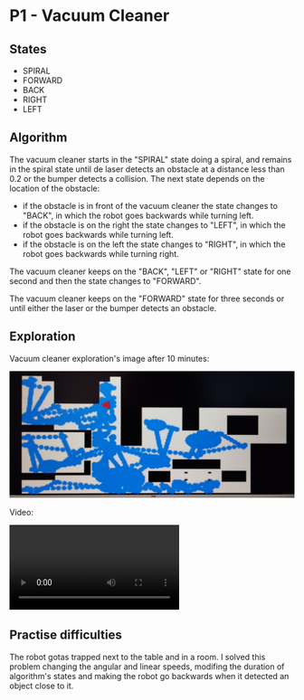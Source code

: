 # P1 - Vacuum Cleaner

## States
- SPIRAL
- FORWARD
- BACK
- RIGHT
- LEFT


## Algorithm
The vacuum cleaner starts in the "SPIRAL" state doing a spiral, and remains in the spiral state until de laser detects an obstacle at a distance less than 0.2 or the bumper detects a collision. The next state depends on the location of the obstacle:
- if the obstacle is in front of the vacuum cleaner the state changes to "BACK", in which the robot goes backwards while turning left.
- if the obstacle is on the right the state changes to "LEFT", in which the robot goes backwards while turning left.
- if the obstacle is on the left the state changes to "RIGHT", in which the robot goes backwards while turning right.

The vacuum cleaner keeps on the "BACK", "LEFT" or "RIGHT" state for one second and then the state changes to "FORWARD".

The vacuum cleaner keeps on the "FORWARD" state for three seconds or until either the laser or the bumper detects an obstacle.


## Exploration
Vacuum cleaner exploration's image after 10 minutes:

![Vacuum cleaner image](https://github.com/urjc-docencia-robotica-movil/blog-robotica-movil-24-25-sandrag4/blob/main/files/Image-p1.jpeg "Vacuum cleaner image")


Video:

![Vacuum cleaner video](hhttps://github.com/urjc-docencia-robotica-movil/blog-robotica-movil-24-25-sandrag4/blob/main/files/Video-p1.webm "Vacuum cleaner video")


## Practise difficulties
The robot gotas trapped next to the table and in a room. I solved this problem changing the angular and linear speeds, modifing the duration of algorithm's states and making the robot go backwards when it detected an object close to it.


